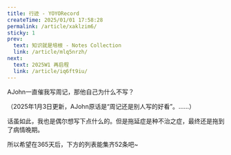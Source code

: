 ```yaml
---
title: 行迹 - YOYORecord
createTime: 2025/01/01 17:58:28
permalink: /article/xaklzim6/
sticky: 1
prev: 
  text: 知识就是培根 - Notes Collection
  link: /article/mlq5nrzh/
next:
  text: 2025W1 再启程
  link: /article/iq6ft9iu/
---
```


AJohn一直催我写周记，那他自己为什么不写？

（2025年1月3日更新，AJohn原话是“周记还是别人写的好看”。……）

话虽如此，我也是偶尔想写下点什么的。但是拖延症是种不治之症，最终还是拖到了病情晚期。

所以希望在365天后，下方的列表能集齐52条吧~

<LinkCard title="2025W1 - 再启程" href="/article/iq6ft9iu/" />